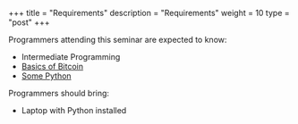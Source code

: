 +++
title = "Requirements"
description = "Requirements"
weight = 10
type = "post"
+++

Programmers attending this seminar are expected to know:

  * Intermediate Programming
  * [Basics of Bitcoin](https://bitcoin.org/en/)
  * [Some Python](https://learnpythonthehardway.org/book/ex0.html)

Programmers should bring:

  * Laptop with Python installed

